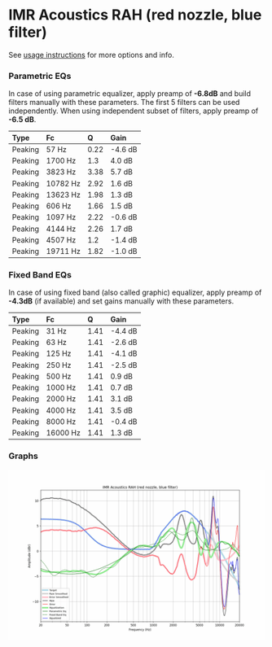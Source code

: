 # IMR Acoustics RAH (red nozzle, blue filter)
See [usage instructions](https://github.com/jaakkopasanen/AutoEq#usage) for more options and info.

### Parametric EQs
In case of using parametric equalizer, apply preamp of **-6.8dB** and build filters manually
with these parameters. The first 5 filters can be used independently.
When using independent subset of filters, apply preamp of **-6.5 dB**.

| Type    | Fc       |    Q | Gain    |
|:--------|:---------|:-----|:--------|
| Peaking | 57 Hz    | 0.22 | -4.6 dB |
| Peaking | 1700 Hz  | 1.3  | 4.0 dB  |
| Peaking | 3823 Hz  | 3.38 | 5.7 dB  |
| Peaking | 10782 Hz | 2.92 | 1.6 dB  |
| Peaking | 13623 Hz | 1.98 | 1.3 dB  |
| Peaking | 606 Hz   | 1.66 | 1.5 dB  |
| Peaking | 1097 Hz  | 2.22 | -0.6 dB |
| Peaking | 4144 Hz  | 2.26 | 1.7 dB  |
| Peaking | 4507 Hz  | 1.2  | -1.4 dB |
| Peaking | 19711 Hz | 1.82 | -1.0 dB |

### Fixed Band EQs
In case of using fixed band (also called graphic) equalizer, apply preamp of **-4.3dB**
(if available) and set gains manually with these parameters.

| Type    | Fc       |    Q | Gain    |
|:--------|:---------|:-----|:--------|
| Peaking | 31 Hz    | 1.41 | -4.4 dB |
| Peaking | 63 Hz    | 1.41 | -2.6 dB |
| Peaking | 125 Hz   | 1.41 | -4.1 dB |
| Peaking | 250 Hz   | 1.41 | -2.5 dB |
| Peaking | 500 Hz   | 1.41 | 0.9 dB  |
| Peaking | 1000 Hz  | 1.41 | 0.7 dB  |
| Peaking | 2000 Hz  | 1.41 | 3.1 dB  |
| Peaking | 4000 Hz  | 1.41 | 3.5 dB  |
| Peaking | 8000 Hz  | 1.41 | -0.4 dB |
| Peaking | 16000 Hz | 1.41 | 1.3 dB  |

### Graphs
![](./IMR%20Acoustics%20RAH%20(red%20nozzle,%20blue%20filter).png)